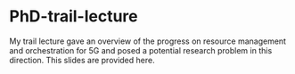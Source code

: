 # PhD-trail-lecture
My trail lecture gave an overview of the progress on resource management and orchestration for 5G and 
posed a potential research problem in this direction. This slides are provided here.

